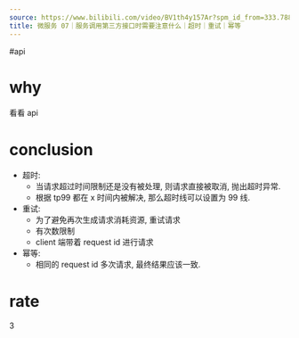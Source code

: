 ```yaml
---
source: https://www.bilibili.com/video/BV1th4y157Ar?spm_id_from=333.788.videopod.sections&vd_source=549bde2564979641a5f0adbcfa529b0a
title: 微服务 07｜服务调用第三方接口时需要注意什么｜超时｜重试｜幂等
---
```


#api 
# why
看看 api

# conclusion
- 超时:
	- 当请求超过时间限制还是没有被处理, 则请求直接被取消, 抛出超时异常.
	- 根据 tp99 都在 x 时间内被解决, 那么超时线可以设置为 99 线.
- 重试:
	- 为了避免再次生成请求消耗资源, 重试请求
	- 有次数限制
	- client 端带着 request id 进行请求
- 幂等:
	- 相同的 request id 多次请求, 最终结果应该一致.


# rate
3